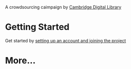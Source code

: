 A crowdsourcing caimpaign by [Cambridge Digital Library](https://cudl.lib.cam.ac.uk/)
  
# Getting Started
Get started by [setting up an account and joining the project](get-started.md)

# More...
